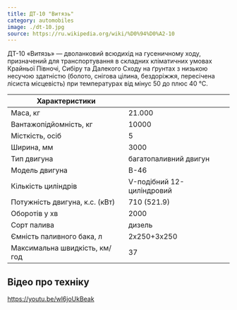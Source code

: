 ```yaml
---
title: ДТ-10 "Витязь"
category: automobiles
image: ./dt-10.jpg
source: https://ru.wikipedia.org/wiki/%D0%94%D0%A2-10
---
```


ДТ-10 «Витязь» — дволанковий всюдихід на гусеничному ходу, призначений для транспортування в складних кліматичних умовах Крайньої Півночі, Сибіру та Далекого Сходу на ґрунтах з низькою несучою здатністю (болото, снігова цілина, бездоріжжя, пересічена лісиста місцевість) при температурах від мінус 50 до плюс 40 °C.

| Характеристики                 |                           |
| ------------------------------ | ------------------------- |
| Маса, кг                       | 21.000                    |
| Вантажопідйомність, кг         | 10000                     |
| Місткість, осіб                | 5                         |
| Ширина, мм                     | 3000                      |
| Тип двигуна                    | багатопаливний двигун     |
| Модель двигуна                 | В-46                      |
| Кількість циліндрів            | V-подібний 12-циліндровий |
| Потужність двигуна, к.с. (кВт) | 710 (521.9)               |
| Оборотів у хв                  | 2000                      |
| Сорт палива                    | дизель                    |
| Ємність паливного бака, л      | 2х250+3х250               |
| Максимальна швидкість, км/год  | 37                        |

## Відео про техніку

https://youtu.be/wl6joUkBeak
